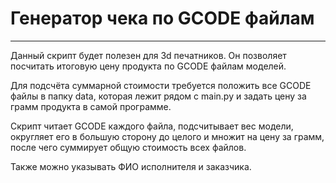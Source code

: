 # Генератор чека по GCODE файлам
___
Данный скрипт будет полезен для 3d печатников. Он позволяет посчитать итоговую цену продукта по GCODE файлам моделей. 

Для подсчёта суммарной стоимости требуется положить все GCODE файлы в папку data, которая лежит рядом с main.py и задать цену за грамм продукта в самой программе.

Скрипт читает GCODE каждого файла, подсчитывает вес модели, округляет его в большую сторону до целого и множит на цену за грамм, после чего суммирует общую стоимость всех файлов.

Также можно указывать ФИО исполнителя и заказчика.
